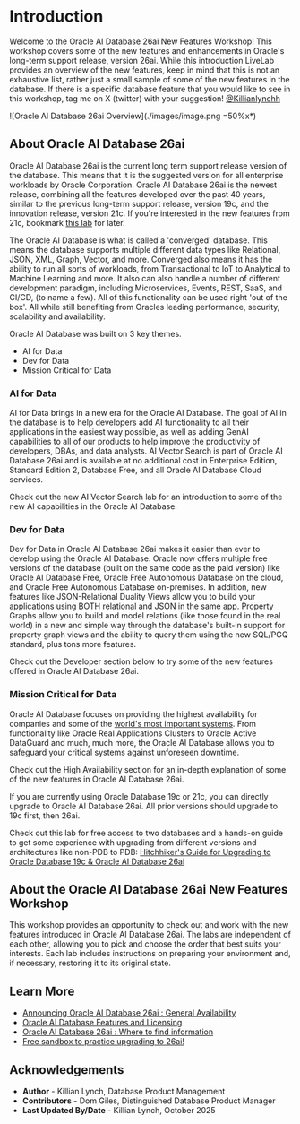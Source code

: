 # Introduction

Welcome to the Oracle AI Database 26ai New Features Workshop! This workshop covers some of the new features and enhancements in Oracle's long-term support release, version 26ai. While this introduction LiveLab provides an overview of the new features, keep in mind that this is not an exhaustive list, rather just a small sample of some of the new features in the database. If there is a specific database feature that you would like to see in this workshop, tag me on X (twitter) with your suggestion! [@Killianlynchh](https://twitter.com/Killianlynchh)

<!-- [](youtube:MPOYjrGhvZk) -->
![Oracle AI Database 26ai Overview](./images/image.png =50%x*)


## About Oracle AI Database 26ai

Oracle AI Database 26ai is the current long term support release version of the database. This means that it is the suggested version for all enterprise workloads by Oracle Corporation. Oracle AI Database 26ai is the newest release, combining all the features developed over the past 40 years, similar to the previous long-term support release, version 19c, and the innovation release, version 21c. If you're interested in the new features from 21c, bookmark [this lab](https://livelabs.oracle.com/pls/apex/dbpm/r/livelabs/view-workshop?wid=3943) for later. 

The Oracle AI Database is what is called a 'converged' database. This means the database supports multiple different data types like Relational, JSON, XML, Graph, Vector, and more. Converged also means it has the ability to run all sorts of workloads, from Transactional to IoT to Analytical to Machine Learning and more. It also can also handle a number of different development paradigm, including Microservices, Events, REST, SaaS, and CI/CD, (to name a few). All of this functionality can be used right 'out of the box'. All while still benefiting from Oracles leading performance, security, scalability and availability.

Oracle AI Database was built on 3 key themes. 
* AI for Data
* Dev for Data
* Mission Critical for Data


### AI for Data
AI for Data brings in a new era for the Oracle AI Database. The goal of AI in the database is to help developers add AI functionality to all their applications in the easiest way possible, as well as adding GenAI capabilities to all of our products to help improve the productivity of developers, DBAs, and data analysts. AI Vector Search is part of Oracle AI Database 26ai and is available at no additional cost in Enterprise Edition, Standard Edition 2, Database Free, and all Oracle AI Database Cloud services.

Check out the new AI Vector Search lab for an introduction to some of the new AI capabilities in the Oracle AI Database.

### Dev for Data
Dev for Data in Oracle AI Database 26ai makes it easier than ever to develop using the Oracle AI Database. Oracle now offers multiple free versions of the database (built on the same code as the paid version) like Oracle AI Database Free, Oracle Free Autonomous Database on the cloud, and Oracle Free Autonomous Database on-premises. In addition, new features like JSON-Relational Duality Views allow you to build your applications using BOTH relational and JSON in the same app. Property Graphs allow you to build and model relations (like those found in the real world) in a new and simple way through the database's built-in support for property graph views and the ability to query them using the new SQL/PGQ standard, plus tons more features.

Check out the Developer section below to try some of the new features offered in Oracle AI Database 26ai.

### Mission Critical for Data
Oracle AI Database focuses on providing the highest availability for companies and some of the [world's most important systems](https://www.oracle.com/docs/tech/database/con8821-nyse.pdf). From functionality like Oracle Real Applications Clusters to Oracle Active DataGuard and much, much more, the Oracle AI Database allows you to safeguard your critical systems against unforeseen downtime.

Check out the High Availability section for an in-depth explanation of some of the new features in Oracle AI Database 26ai.

If you are currently using Oracle Database 19c or 21c, you can directly upgrade to Oracle AI Database 26ai. All prior versions should upgrade to 19c first, then 26ai.

Check out this lab for free access to two databases and a hands-on guide to get some experience with upgrading from different versions and architectures like non-PDB to PDB:
[Hitchhiker's Guide for Upgrading to Oracle Database 19c & Oracle AI Database 26ai](https://livelabs.oracle.com/pls/apex/dbpm/r/livelabs/view-workshop?wid=3943)

## About the Oracle AI Database 26ai New Features Workshop

This workshop provides an opportunity to check out and work with the new features introduced in Oracle AI Database 26ai. The labs are independent of each other, allowing you to pick and choose the order that best suits your interests. Each lab includes instructions on preparing your environment and, if necessary, restoring it to its original state.


## Learn More

* [Announcing Oracle AI Database 26ai : General Availability](https://blogs.oracle.com/database/post/oracle-23ai-now-generally-available) 
* [Oracle AI Database Features and Licensing](https://apex.oracle.com/database-features/)
* [Oracle AI Database 26ai : Where to find information](https://blogs.oracle.com/database/post/oracle-database-23ai-where-to-find-more-information)
* [Free sandbox to practice upgrading to 26ai!](https://livelabs.oracle.com/pls/apex/dbpm/r/livelabs/view-workshop?wid=3943)

## Acknowledgements
* **Author** - Killian Lynch, Database Product Management
* **Contributors** - Dom Giles, Distinguished Database Product Manager
* **Last Updated By/Date** - Killian Lynch, October 2025

